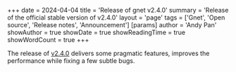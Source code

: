 +++
date = 2024-04-04
title = 'Release of gnet v2.4.0'
summary = 'Release of the official stable version of v2.4.0'
layout = 'page'
tags = ['Gnet', 'Open source', 'Release notes', 'Announcement']
[params]
  author = 'Andy Pan'
showAuthor = true
showDate = true
showReadingTime = true
showWordCount = true
+++

The release of [v2.4.0](https://github.com/panjf2000/gnet/releases/tag/v2.4.0) delivers some pragmatic features, improves the performance while fixing a few subtle bugs.